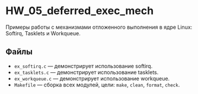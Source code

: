 # HW_05_deferred_exec_mech

Примеры работы с механизмами отложенного выполнения в ядре Linux: Softirq, Tasklets и Workqueue.

## Файлы
- `ex_softirq.c` — демонстрирует использование softirq.
- `ex_tasklets.c` — демонстрирует использование tasklets.
- `ex_workqueue.c` — демонстрирует использование workqueue.
- `Makefile` — сборка всех модулей, цели: `make`, `clean`, `format`, `check`.
